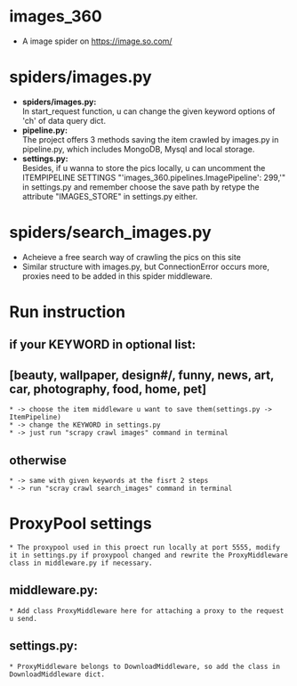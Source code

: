 # images_360
* A image spider on https://image.so.com/

# spiders/images.py
*  **spiders/images.py:**   
    In start_request function, u can change the given keyword options of 'ch' of data query dict. 
*  **pipeline.py:**   
    The project offers 3 methods saving the item crawled by images.py in pipeline.py, which includes MongoDB, Mysql and local storage. 
*  **settings.py:**   
    Besides, if u wanna to store the pics locally, u can uncomment the ITEMPIPELINE SETTINGS "'images_360.pipelines.ImagePipeline': 299,'" in settings.py and remember choose the save path by retype the attribute "IMAGES_STORE" in settings.py either.


# spiders/search_images.py
*  Acheieve a free search way of crawling the pics on this site
*  Similar structure with images.py, but ConnectionError occurs more, proxies need to be added in this spider middleware.

# Run instruction
## if your KEYWORD in optional list: 
## [beauty, wallpaper, design#/, funny, news, art, car, photography, food, home, pet]
    * -> choose the item middleware u want to save them(settings.py -> ItemPipeline)  
    * -> change the KEYWORD in settings.py  
    * -> just run "scrapy crawl images" command in terminal
## otherwise
    * -> same with given keywords at the fisrt 2 steps  
    * -> run "scray crawl search_images" command in terminal


# ProxyPool settings
    * The proxypool used in this proect run locally at port 5555, modify it in settings.py if proxypool changed and rewrite the ProxyMiddleware class in middleware.py if necessary. 
## middleware.py:
    * Add class ProxyMiddleware here for attaching a proxy to the request u send.
## settings.py:
    * ProxyMiddleware belongs to DownloadMiddleware, so add the class in DownloadMiddleware dict.

